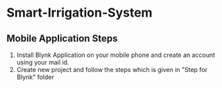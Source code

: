 # Smart-Irrigation-System

## Mobile Application Steps
  1.  Install Blynk Application on your mobile phone and create an account using your mail id.
  2.  Create new project and follow the steps which is given in "Step for Blynk" folder
